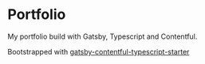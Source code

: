 # Portfolio

My portfolio build with Gatsby, Typescript and Contentful.

Bootstrapped with [gatsby-contentful-typescript-starter](https://github.com/fhavrlent/gatsby-contentful-typescript-starter)
